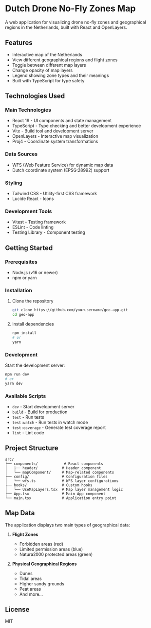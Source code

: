 # Dutch Drone No-Fly Zones Map

A web application for visualizing drone no-fly zones and geographical regions in the Netherlands, built with React and OpenLayers.

## Features

- Interactive map of the Netherlands
- View different geographical regions and flight zones
- Toggle between different map layers
- Change opacity of map layers
- Legend showing zone types and their meanings
- Built with TypeScript for type safety

## Technologies Used

### Main Technologies
- React 19 - UI components and state management
- TypeScript - Type checking and better development experience
- Vite - Build tool and development server
- OpenLayers - Interactive map visualization
- Proj4 - Coordinate system transformations

### Data Sources
- WFS (Web Feature Service) for dynamic map data
- Dutch coordinate system (EPSG:28992) support

### Styling
- Tailwind CSS - Utility-first CSS framework
- Lucide React - Icons

### Development Tools
- Vitest - Testing framework
- ESLint - Code linting
- Testing Library - Component testing

## Getting Started

### Prerequisites
- Node.js (v16 or newer)
- npm or yarn

### Installation

1. Clone the repository
   ```bash
   git clone https://github.com/yourusername/geo-app.git
   cd geo-app
   ```

2. Install dependencies
   ```bash
   npm install
   # or
   yarn
   ```

### Development

Start the development server:
```bash
npm run dev
# or
yarn dev
```

### Available Scripts

- `dev` - Start development server
- `build` - Build for production
- `test` - Run tests
- `test:watch` - Run tests in watch mode
- `test:coverage` - Generate test coverage report
- `lint` - Lint code

## Project Structure

```
src/
├── components/            # React components
│   ├── header/           # Header component
│   └── mapComponent/     # Map-related components
├── config/               # Configuration files
│   └── wfs.ts            # WFS layer configurations
├── hooks/                # Custom hooks
│   └── UseMapLayers.tsx  # Map layer management logic
├── App.tsx               # Main App component
└── main.tsx              # Application entry point
```

## Map Data

The application displays two main types of geographical data:

1. **Flight Zones**
   - Forbidden areas (red)
   - Limited permission areas (blue)
   - Natura2000 protected areas (green)

2. **Physical Geographical Regions**
   - Dunes
   - Tidal areas
   - Higher sandy grounds
   - Peat areas
   - And more...

## License

MIT
